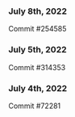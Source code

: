 ### July 8th, 2022

Commit #254585

### July 5th, 2022

Commit #314353


### July 4th, 2022

Commit #72281
